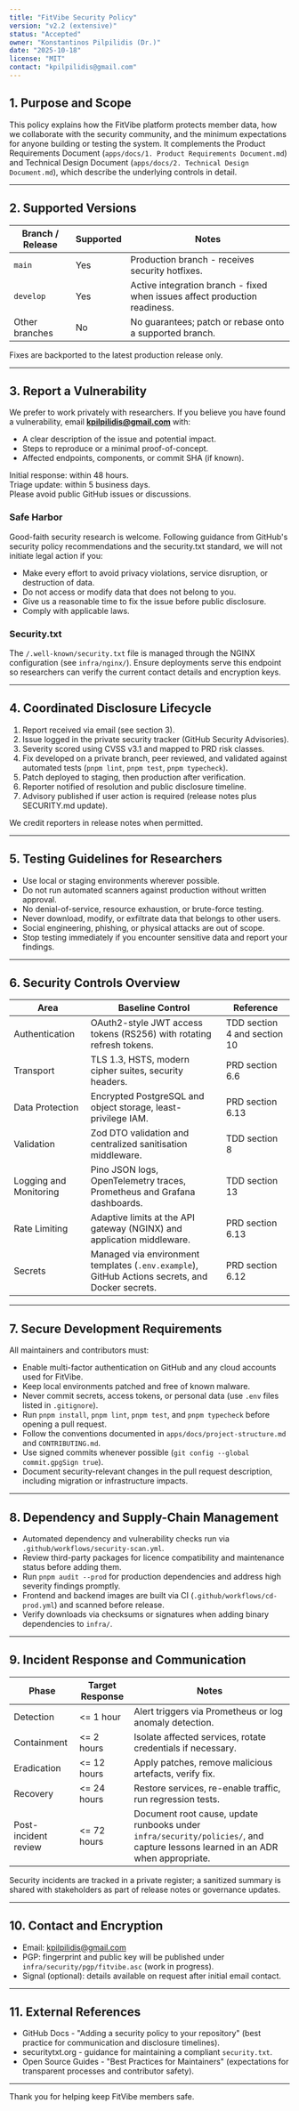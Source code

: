```yaml
---
title: "FitVibe Security Policy"
version: "v2.2 (extensive)"
status: "Accepted"
owner: "Konstantinos Pilpilidis (Dr.)"
date: "2025-10-18"
license: "MIT"
contact: "kpilpilidis@gmail.com"
---
```


## 1. Purpose and Scope

This policy explains how the FitVibe platform protects member data, how we collaborate with the security community, and the minimum expectations for anyone building or testing the system. It complements the Product Requirements Document (`apps/docs/1. Product Requirements Document.md`) and Technical Design Document (`apps/docs/2. Technical Design Document.md`), which describe the underlying controls in detail.

---

## 2. Supported Versions

| Branch / Release | Supported | Notes                                                                      |
| ---------------- | --------- | -------------------------------------------------------------------------- |
| `main`           | Yes       | Production branch - receives security hotfixes.                            |
| `develop`        | Yes       | Active integration branch - fixed when issues affect production readiness. |
| Other branches   | No        | No guarantees; patch or rebase onto a supported branch.                    |

Fixes are backported to the latest production release only.

---

## 3. Report a Vulnerability

We prefer to work privately with researchers. If you believe you have found a vulnerability, email **kpilpilidis@gmail.com** with:

- A clear description of the issue and potential impact.
- Steps to reproduce or a minimal proof-of-concept.
- Affected endpoints, components, or commit SHA (if known).

Initial response: within 48 hours.  
Triage update: within 5 business days.  
Please avoid public GitHub issues or discussions.

### Safe Harbor

Good-faith security research is welcome. Following guidance from GitHub's security policy recommendations and the security.txt standard, we will not initiate legal action if you:

- Make every effort to avoid privacy violations, service disruption, or destruction of data.
- Do not access or modify data that does not belong to you.
- Give us a reasonable time to fix the issue before public disclosure.
- Comply with applicable laws.

### Security.txt

The `/.well-known/security.txt` file is managed through the NGINX configuration (see `infra/nginx/`). Ensure deployments serve this endpoint so researchers can verify the current contact details and encryption keys.

---

## 4. Coordinated Disclosure Lifecycle

1. Report received via email (see section 3).
2. Issue logged in the private security tracker (GitHub Security Advisories).
3. Severity scored using CVSS v3.1 and mapped to PRD risk classes.
4. Fix developed on a private branch, peer reviewed, and validated against automated tests (`pnpm lint`, `pnpm test`, `pnpm typecheck`).
5. Patch deployed to staging, then production after verification.
6. Reporter notified of resolution and public disclosure timeline.
7. Advisory published if user action is required (release notes plus SECURITY.md update).

We credit reporters in release notes when permitted.

---

## 5. Testing Guidelines for Researchers

- Use local or staging environments wherever possible.
- Do not run automated scanners against production without written approval.
- No denial-of-service, resource exhaustion, or brute-force testing.
- Never download, modify, or exfiltrate data that belongs to other users.
- Social engineering, phishing, or physical attacks are out of scope.
- Stop testing immediately if you encounter sensitive data and report your findings.

---

## 6. Security Controls Overview

| Area                   | Baseline Control                                                                                | Reference                    |
| ---------------------- | ----------------------------------------------------------------------------------------------- | ---------------------------- |
| Authentication         | OAuth2-style JWT access tokens (RS256) with rotating refresh tokens.                            | TDD section 4 and section 10 |
| Transport              | TLS 1.3, HSTS, modern cipher suites, security headers.                                          | PRD section 6.6              |
| Data Protection        | Encrypted PostgreSQL and object storage, least-privilege IAM.                                   | PRD section 6.13             |
| Validation             | Zod DTO validation and centralized sanitisation middleware.                                     | TDD section 8                |
| Logging and Monitoring | Pino JSON logs, OpenTelemetry traces, Prometheus and Grafana dashboards.                        | TDD section 13               |
| Rate Limiting          | Adaptive limits at the API gateway (NGINX) and application middleware.                          | PRD section 6.13             |
| Secrets                | Managed via environment templates (`.env.example`), GitHub Actions secrets, and Docker secrets. | PRD section 6.12             |

---

## 7. Secure Development Requirements

All maintainers and contributors must:

- Enable multi-factor authentication on GitHub and any cloud accounts used for FitVibe.
- Keep local environments patched and free of known malware.
- Never commit secrets, access tokens, or personal data (use `.env` files listed in `.gitignore`).
- Run `pnpm install`, `pnpm lint`, `pnpm test`, and `pnpm typecheck` before opening a pull request.
- Follow the conventions documented in `apps/docs/project-structure.md` and `CONTRIBUTING.md`.
- Use signed commits whenever possible (`git config --global commit.gpgSign true`).
- Document security-relevant changes in the pull request description, including migration or infrastructure impacts.

---

## 8. Dependency and Supply-Chain Management

- Automated dependency and vulnerability checks run via `.github/workflows/security-scan.yml`.
- Review third-party packages for licence compatibility and maintenance status before adding them.
- Run `pnpm audit --prod` for production dependencies and address high severity findings promptly.
- Frontend and backend images are built via CI (`.github/workflows/cd-prod.yml`) and scanned before release.
- Verify downloads via checksums or signatures when adding binary dependencies to `infra/`.

---

## 9. Incident Response and Communication

| Phase                | Target Response | Notes                                                                                                                          |
| -------------------- | --------------- | ------------------------------------------------------------------------------------------------------------------------------ |
| Detection            | <= 1 hour       | Alert triggers via Prometheus or log anomaly detection.                                                                        |
| Containment          | <= 2 hours      | Isolate affected services, rotate credentials if necessary.                                                                    |
| Eradication          | <= 12 hours     | Apply patches, remove malicious artefacts, verify fix.                                                                         |
| Recovery             | <= 24 hours     | Restore services, re-enable traffic, run regression tests.                                                                     |
| Post-incident review | <= 72 hours     | Document root cause, update runbooks under `infra/security/policies/`, and capture lessons learned in an ADR when appropriate. |

Security incidents are tracked in a private register; a sanitized summary is shared with stakeholders as part of release notes or governance updates.

---

## 10. Contact and Encryption

- Email: kpilpilidis@gmail.com
- PGP: fingerprint and public key will be published under `infra/security/pgp/fitvibe.asc` (work in progress).
- Signal (optional): details available on request after initial email contact.

---

## 11. External References

- GitHub Docs - "Adding a security policy to your repository" (best practice for communication and disclosure timelines).
- securitytxt.org - guidance for maintaining a compliant `security.txt`.
- Open Source Guides - "Best Practices for Maintainers" (expectations for transparent processes and contributor safety).

---

Thank you for helping keep FitVibe members safe.
